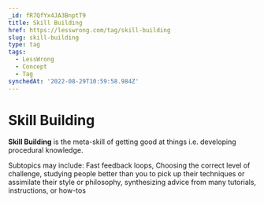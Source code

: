 ```yaml
---
_id: fR7QfYx4JA3BnptT9
title: Skill Building
href: https://lesswrong.com/tag/skill-building
slug: skill-building
type: tag
tags:
  - LessWrong
  - Concept
  - Tag
synchedAt: '2022-08-29T10:59:58.984Z'
---
```

# Skill Building

**Skill Building** is the meta-skill of getting good at things i.e. developing procedural knowledge.

Subtopics may include: Fast feedback loops, Choosing the correct level of challenge, studying people better than you to pick up their techniques or assimilate their style or philosophy, synthesizing advice from many tutorials, instructions, or how-tos